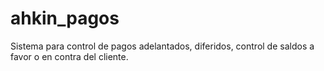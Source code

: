 # ahkin_pagos
Sistema para control de pagos adelantados, diferidos, control de saldos a favor o en contra del cliente.